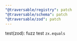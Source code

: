 ```yaml
---
"@traversable/registry": patch
"@traversable/schema": patch
"@traversable/zod": patch
---
```


test(zod): fuzz test `zx.equals`
